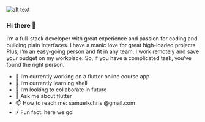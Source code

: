 ![alt text](https://github.com/samuelkchris/samuelkchris/blob/0c25cc4d6c683f3e2047c5778d558df20f5bf666/Banner%20-%20Landscape%20-%20Special%20Offer%20-%20Up%20to%2050%25%20-%20Earphone%20bluetooth.png)
### Hi there 👋
I’m a full-stack developer with great experience and passion for coding and building plain interfaces. I have a manic love for great high-loaded projects. Plus, I’m an easy-going person and fit in any team. I work remotely and save your budget on my workplace. So, if you have a complicated task, you’ve found the right person.

- 🔭 I’m currently working on a flutter online course app
- 🌱 I’m currently learning shell 
- 👯 I’m looking to collaborate in future
- 💬 Ask me about flutter
- 📫 How to reach me: samuelkchris @gmail.com
- ⚡ Fun fact: here we go!

